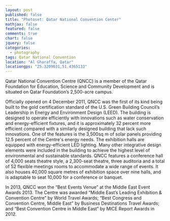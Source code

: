 ```yaml
---
layout: post
published: false
title: "Photoset: Qatar National Convention Center"
mathjax: false
featured: false
comments: true
chart: false
jquery: false
categories: 
  - photography
tags: Qatar National Convention
location: "Al Gharaffa, Qatar"
locationgps: "25.3209031,51.4365133"
---
```


Qatar National Convention Centre (QNCC) is a member of the Qatar Foundation for Education, Science and Community Development and is situated on Qatar Foundation’s 2,500-acre campus.

Officially opened on 4 December 2011, QNCC was the first of its kind being built to the gold certification standard of the U.S. Green Building Council’s Leadership in Energy and Environment Design (LEED). The building is designed to operate efficiently with innovations such as water conservation and energy-efficient fixtures, and it is approximately 32 percent more efficient compared with a similarly designed building that lack such innovations. One of the features is the 3,500sq m of solar panels providing 12.5 percent of the Centre's energy needs. The exhibition halls are equipped with energy-efficient LED lighting. Many other integrative design elements were included in the building to achieve the highest level of environmental and sustainable standards. QNCC features a conference hall of 4,000 seats theatre style, a 2,300-seat theatre, three auditoria and a total of 52 flexible meetings rooms to accommodate a wide range of events. It also houses 40,000 square metres of exhibition space over nine halls, and is adaptable to seat 10,000 for a conference or banquet.

In 2013, QNCC won the “Best Events Venue” at the Middle East Event Awards 2013. The Centre was awarded “Middle East’s Leading Exhibition & Convention Centre” by World Travel Awards; “Best Congress and Convention Centre, Middle East” by Business Destinations Travel Awards; and “Best Convention Centre in Middle East” by MICE Report Awards in 2012.